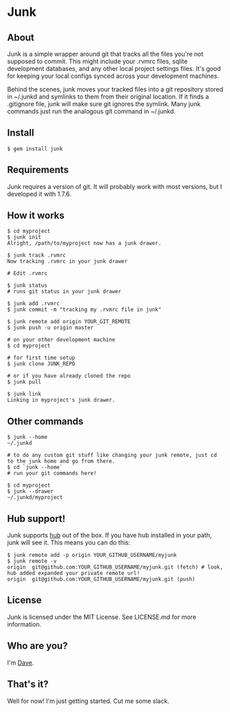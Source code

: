 # Junk

## About

Junk is a simple wrapper around git that tracks all the files you're not supposed to commit. This might include your .rvmrc files, sqlite development databases, and any other local project settings files. It's good for keeping your local configs synced across your development machines.

Behind the scenes, junk moves your tracked files into a git repository stored in ~/.junkd and symlinks to them from their original location. If it finds a .gitignore file, junk will make sure git ignores the symlink. Many junk commands just run the analogous git command in ~/.junkd.

## Install

    $ gem install junk

## Requirements

Junk requires a version of git. It will probably work with most versions, but I developed it with 1.7.6.

## How it works

    $ cd myproject
    $ junk init
    Alright, /path/to/myproject now has a junk drawer.

    $ junk track .rvmrc
    Now tracking .rvmrc in your junk drawer

    # Edit .rvmrc

    $ junk status
    # runs git status in your junk drawer

    $ junk add .rvmrc
    $ junk commit -m "tracking my .rvmrc file in junk"

    $ junk remote add origin YOUR_GIT_REMOTE
    $ junk push -u origin master

    # on your other development machine
    $ cd myproject

    # for first time setup
    $ junk clone JUNK_REPO

    # or if you have already cloned the repo
    $ junk pull

    $ junk link
    Linking in myproject's junk drawer.

## Other commands

    $ junk --home
    ~/.junkd

    # to do any custom git stuff like changing your junk remote, just cd to the junk home and go from there.
    $ cd `junk --home`
    # run your git commands here!

    $ cd myproject
    $ junk --drawer
    ~/.junkd/myproject

## Hub support!

Junk supports [hub](https://github.com/defunkt/hub) out of the box. If you have hub installed in your path, junk will see it. This means you can do this:

    $ junk remote add -p origin YOUR_GITHUB_USERNAME/myjunk
    $ junk remote -v
    origin  git@github.com:YOUR_GITHUB_USERNAME/myjunk.git (fetch) # look, hub added expanded your private remote url!
    origin  git@github.com:YOUR_GITHUB_USERNAME/myjunk.git (push)

## License

Junk is licensed under the MIT License. See LICENSE.md for more information.

## Who are you?

I'm [Dave](http://dave.is/).

## That's it?

Well for now! I'm just getting started. Cut me some slack.
